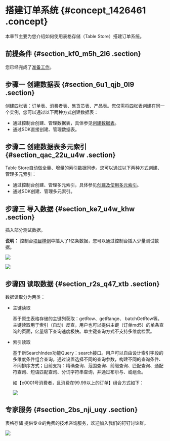 # 搭建订单系统 {#concept_1426461 .concept}

本章节主要为您介绍如何使用表格存储（Table Store）搭建订单系统。

## 前提条件 {#section_kf0_m5h_2l6 .section}

您已经完成了[准备工作](cn.zh-CN/最佳实践/亿量级订单管理方案/准备工作.md#)。

## 步骤一 创建数据表 {#section_6u1_qjb_0l9 .section}

创建四张表：订单表、消费者表、售货员表、产品表。您仅需将四张表创建在同一个实例，您可以通过以下两种方式创建数据表：

-   通过控制台创建、管理数据表，具体参见[创建数据表](../../../../cn.zh-CN/快速入门/创建数据表.md#)。
-   通过SDK直接创建、管理数据表。

## 步骤二 创建数据表多元索引 {#section_qac_22u_u4w .section}

Table Store自动做全量、增量的索引数据同步。您可以通过以下两种方式创建、管理多元索引：

-   通过控制台创建、管理多元索引，具体参见[创建及使用多元索引](../../../../cn.zh-CN/快速入门/创建及使用多元索引.md#)。
-   通过SDK创建、管理多元索引。

## 步骤三 导入数据 {#section_ke7_u4w_khw .section}

插入部分测试数据。

**说明：** 控制台[项目样例](https://yq.aliyun.com/go/articleRenderRedirect?spm=a2c4e.11153940.0.0.5fa66ed8FQ9WWk&url=https%3A%2F%2Fots.console.aliyun.com%2Findex%23%2Fdemo%2Fcn-hangzhou%2Forder)中插入了1亿条数据，您可以通过控制台插入少量测试数据。

![](http://static-aliyun-doc.oss-cn-hangzhou.aliyuncs.com/assets/img/1135425/156455630753778_zh-CN.png)

![](http://static-aliyun-doc.oss-cn-hangzhou.aliyuncs.com/assets/img/1135425/156455630853779_zh-CN.png)

## 步骤四 读取数据 {#section_r2s_q47_xtb .section}

数据读取分为两类：

-   主键读取

    基于原生表格存储的主键列获取：getRow、getRange、 batchGetRow等。主键读取用于索引（自动）反查，用户也可以提供主键（订单md5）的单条查询的页面，亿量级下查询速度极快。单主键查询方式不支持多维度检索。

-   索引读取

    基于新SearchIndex功能Query：search接口。用户可以自由设计索引字段的多维度条件组合查询。通过设置选择不同的查询参数，构建不同的查询条件、不同排序方式；目前支持：精确查询、范围查询、前缀查询、匹配查询、通配符查询、短语匹配查询、分词字符串查询，并通过布尔与、或组合。

    如【c0001号消费者，且消费在99.99以上的订单】组合方式如下：

    ![](http://static-aliyun-doc.oss-cn-hangzhou.aliyuncs.com/assets/img/1135425/156455630853782_zh-CN.png)


## 专家服务 {#section_2bs_nji_uqy .section}

表格存储 提供专业的免费的技术咨询服务，欢迎加入我们的钉钉讨论群。

![](http://static-aliyun-doc.oss-cn-hangzhou.aliyuncs.com/assets/img/1135425/156455630853785_zh-CN.png)


